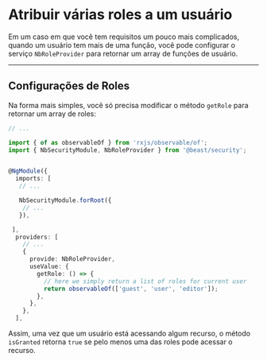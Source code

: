 # Atribuir várias roles a um usuário

Em um caso em que você tem requisitos um pouco mais complicados, quando um usuário tem mais de uma função, você pode configurar o serviço `NbRoleProvider` para retornar um array de funções de usuário.

<hr>

## Configurações de Roles

Na forma mais simples, você só precisa modificar o método `getRole` para retornar um array de roles:

```ts
// ...

import { of as observableOf } from 'rxjs/observable/of';
import { NbSecurityModule, NbRoleProvider } from '@beast/security';


@NgModule({
  imports: [
   // ...

   NbSecurityModule.forRoot({
    // ...
   }),

 ],
  providers: [
    // ...
    {
      provide: NbRoleProvider,
      useValue: {
        getRole: () => {
          // here we simply return a list of roles for current user
          return observableOf(['guest', 'user', 'editor']);
        },
      },
    },
  ],
```

Assim, uma vez que um usuário está acessando algum recurso, o método `isGranted` retorna `true` se pelo menos uma das roles pode acessar o recurso.
